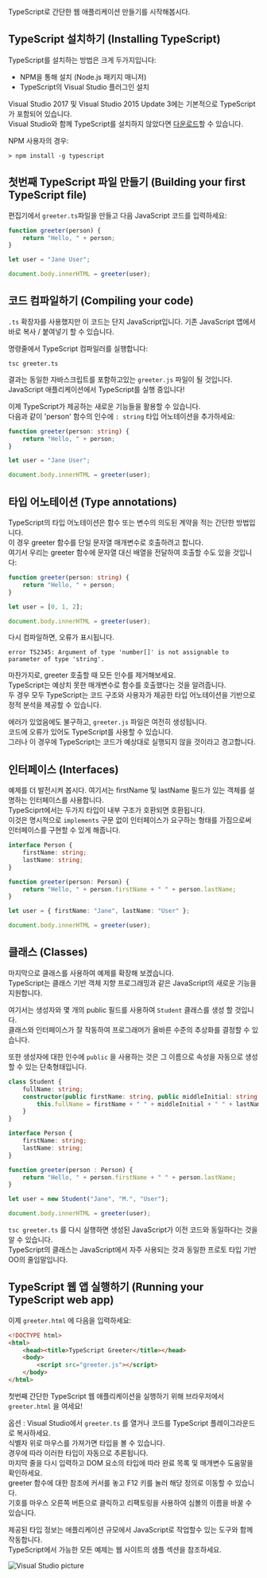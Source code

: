 TypeScript로 간단한 웹 애플리케이션 만들기를 시작해봅시다.

## TypeScript 설치하기 (Installing TypeScript)

TypeScript를 설치하는 방법은 크게 두가지입니다:

-   NPM을 통해 설치 (Node.js 패키지 매니저)
-   TypeScript의 Visual Studio 플러그인 설치

Visual Studio 2017 및 Visual Studio 2015 Update 3에는 기본적으로 TypeScript가 포함되어 있습니다.  
Visual Studio와 함께 TypeScript를 설치하지 않았다면 [다운로드](#download-links)할 수 있습니다.

NPM 사용자의 경우:

```shell
> npm install -g typescript
```

## 첫번째 TypeScript 파일 만들기 (Building your first TypeScript file)

편집기에서 `greeter.ts`파일을 만들고 다음 JavaScript 코드를 입력하세요:

```ts
function greeter(person) {
    return "Hello, " + person;
}

let user = "Jane User";

document.body.innerHTML = greeter(user);
```

## 코드 컴파일하기 (Compiling your code)

`.ts` 확장자를 사용했지만 이 코드는 단지 JavaScript입니다.
기존 JavaScript 앱에서 바로 복사 / 붙여넣기 할 수 있습니다.

명령줄에서 TypeScript 컴파일러를 실행합니다:

```shell
tsc greeter.ts
```

결과는 동일한 자바스크립트를 포함하고있는 `greeter.js` 파일이 될 것입니다.  
JavaScript 애플리케이션에서 TypeScript를 실행 중입니다!

이제 TypeScript가 제공하는 새로운 기능들을 활용할 수 있습니다.  
다음과 같이 'person' 함수의 인수에 `: string` 타입 어노테이션을 추가하세요:

```ts
function greeter(person: string) {
    return "Hello, " + person;
}

let user = "Jane User";

document.body.innerHTML = greeter(user);
```

## 타입 어노테이션 (Type annotations)

TypeScript의 타입 어노테이션은 함수 또는 변수의 의도된 계약을 적는 간단한 방법입니다.  
이 경우 greeter 함수를 단일 문자열 매개변수로 호출하려고 합니다.  
여기서 우리는 greeter 함수에 문자열 대신 배열을 전달하여 호출할 수도 있을 것입니다:

```ts
function greeter(person: string) {
    return "Hello, " + person;
}

let user = [0, 1, 2];

document.body.innerHTML = greeter(user);
```

다시 컴파일하면, 오류가 표시됩니다.

```shell
error TS2345: Argument of type 'number[]' is not assignable to parameter of type 'string'.
```

마찬가지로, greeter 호출할 때 모든 인수를 제거해보세요.  
TypeScript는 예상치 못한 매개변수로 함수를 호출했다는 것을 알려줍니다.  
두 경우 모두 TypeScript는 코드 구조와 사용자가 제공한 타입 어노테이션을 기반으로 정적 분석을 제공할 수 있습니다.

에러가 있었음에도 불구하고, `greeter.js` 파일은 여전히 생성됩니다.  
코드에 오류가 있어도 TypeScript를 사용할 수 있습니다.  
그러나 이 경우에 TypeScript는 코드가 예상대로 실행되지 않을 것이라고 경고합니다.

## 인터페이스 (Interfaces)

예제를 더 발전시켜 봅시다. 여기서는 firstName 및 lastName 필드가 있는 객체를 설명하는 인터페이스를 사용합니다.  
TypeSciprt에서는 두가지 타입이 내부 구조가 호환되면 호환됩니다.  
이것은 명시적으로 `implements` 구문 없이 인터페이스가 요구하는 형태를 가짐으로써 인터페이스를 구현할 수 있게 해줍니다.

```ts
interface Person {
    firstName: string;
    lastName: string;
}

function greeter(person: Person) {
    return "Hello, " + person.firstName + " " + person.lastName;
}

let user = { firstName: "Jane", lastName: "User" };

document.body.innerHTML = greeter(user);
```

## 클래스 (Classes)

마지막으로 클래스를 사용하여 예제를 확장해 보겠습니다.  
TypeScript는 클래스 기반 객체 지향 프로그래밍과 같은 JavaScript의 새로운 기능을 지원합니다.

여기서는 생성자와 몇 개의 public 필드를 사용하여 `Student` 클래스를 생성 할 것입니다.  
클래스와 인터페이스가 잘 작동하여 프로그래머가 올바른 수준의 추상화를 결정할 수 있습니다.

또한 생성자에 대한 인수에 `public` 을 사용하는 것은 그 이름으로 속성을 자동으로 생성 할 수 있는 단축형태입니다.

```ts
class Student {
    fullName: string;
    constructor(public firstName: string, public middleInitial: string, public lastName: string) {
        this.fullName = firstName + " " + middleInitial + " " + lastName;
    }
}

interface Person {
    firstName: string;
    lastName: string;
}

function greeter(person : Person) {
    return "Hello, " + person.firstName + " " + person.lastName;
}

let user = new Student("Jane", "M.", "User");

document.body.innerHTML = greeter(user);
```

`tsc greeter.ts` 를 다시 실행하면 생성된 JavaScript가 이전 코드와 동일하다는 것을 알 수 있습니다.  
TypeScript의 클래스는 JavaScript에서 자주 사용되는 것과 동일한 프로토 타입 기반 OO의 줄임말입니다.

## TypeScript 웹 앱 실행하기 (Running your TypeScript web app)

이제 `greeter.html` 에 다음을 입력하세요:

```html
<!DOCTYPE html>
<html>
    <head><title>TypeScript Greeter</title></head>
    <body>
        <script src="greeter.js"></script>
    </body>
</html>
```

첫번째 간단한 TypeScript 웹 애플리케이션을 실행하기 위해 브라우저에서 `greeter.html` 을 여세요!

옵션 : Visual Studio에서 `greeter.ts` 를 열거나 코드를 TypeScript 플레이그라운드로 복사하세요.  
식별자 위로 마우스를 가져가면 타입을 볼 수 있습니다.  
경우에 따라 이러한 타입이 자동으로 추론됩니다.  
마지막 줄을 다시 입력하고 DOM 요소의 타입에 따라 완료 목록 및 매개변수 도움말을 확인하세요.  
greeter 함수에 대한 참조에 커서를 놓고 F12 키를 눌러 해당 정의로 이동할 수 있습니다.  
기호를 마우스 오른쪽 버튼으로 클릭하고 리팩토링을 사용하여 심볼의 이름을 바꿀 수 있습니다.

제공된 타입 정보는 애플리케이션 규모에서 JavaScript로 작업할수 있는 도구와 함께 작동합니다.  
TypeScript에서 가능한 모든 예제는 웹 사이트의 샘플 섹션을 참조하세요.

![Visual Studio picture](https://www.typescriptlang.org/assets/images/docs/greet_person.png)
